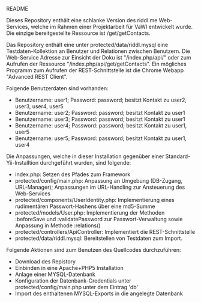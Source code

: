 README

Dieses Repository enthält eine schlanke Version des riddl.me Web-Services, welche im Rahmen einer Projektarbeit für VaWI entwickelt wurde. Die einzige bereitgestellte Ressource ist /get/getContacts. 

Das Repository enthält eine unter protected/data/riddl.mysql eine Testdaten-Kollektion an Benutzer und Relationen zwischen Benutzern. Die Web-Service Adresse zur Einsicht der Doku ist "<relativer Pfad>/index.php/api/" oder zum Aufrufen der Ressource "<relativer Pfad>/index.php/api/get/getContacts". Ein mögliches Programm zum Aufrufen der REST-Schnittstelle ist die Chrome Webapp "Advanced REST Client".

Folgende Benutzerdaten sind vorhanden:
- Benutzername: user1; Password: password; besitzt Kontakt zu user2, user3, user4, user5
- Benutzername: user2; Password: password; besitzt Kontakt zu user1
- Benutzername: user3; Password: password; besitzt Kontakt zu user1
- Benutzername: user4; Password: password; besitzt Kontakt zu user1, user5
- Benutzername: user5; Password: password; besitzt Kontakt zu user1, user4


Die  Anpassungen, welche in dieser Installation gegenüber einer Standard-Yii-Installtion durchgeführt wurden, sind folgende:
- index.php: Setzen des Pfades zum Framework
- protected/config/main.php: Anpassung an Umgebung (DB-Zugang, URL-Manager); Anpassungen im URL-Handling zur Ansteuerung des Web-Services
- protected/components/UserIdentity.php: Implementierung eines rudimentären Passwort-Hashens über eine md5-Summe
- protected/models/User.php: Implementierung der Methoden :beforeSave und :validatePassword zur Passwort-Verwaltung sowie Anpassung in Methode :relations()
- protected/controllers/ApiController: Implementiert die REST-Schnittstelle
- protected/data/riddl.mysql: Bereitstellen von Testdaten zum Import. 


Folgende Aktionen sind zum Benutzen des Quellcodes durchzuführen:
- Download des Repistory
- Einbinden in eine Apache+PHP5 Installation
- Anlage einer MYSQL-Datenbank
- Konfiguration der Datenbank-Credentials unter protected/config/main.php unter dem Eintrag 'db'
- Import des enthaltenen MYSQL-Exports in die angelegte Datenbank
